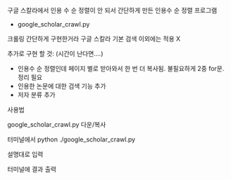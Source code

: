 구글 스칼라에서 인용 수 순 정렬이 안 되서 간단하게 만든 인용수 순 정렬 프로그램
- google_scholar_crawl.py

크롤링 간단하게 구현한거라 구글 스칼라 기본 검색 이외에는 적용 X

추가로 구현 할 것: (시간이 난다면....)
- 인용수 순 정렬인데 페이지 별로 받아와서 한 번 더 복사됨. 불필요하게 2중 for문. 정리 필요
- 인용한 논문에 대한 검색 기능 추가
- 저자 분류 추가

사용법

google_scholar_crawl.py 다운/복사

터미널에서 python ./google_scholar_crawl.py

설명대로 입력

터미널에 결과 출력